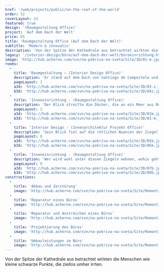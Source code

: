 ```yaml
---
href: '/web/projects/public/on-the-roof-of-the-world' 
order: 52
coverLayout: 14
featured: true
design: '(Raumgestaltung Office)'
project: 'Auf dem Dach der Welt'
price: 65
title: 'Raumgestaltung Office (Auf dem Dach der Welt)'
subtitle: 'Modern & innovativ'
description: 'Von der Spitze der Kathedrale aus betrachtet wirkten die Menschen wie kleine schwarze Punkte, die ziellos umher irrten. Der Blick streifte die Dächer, die an ein Meer aus Rotalgen erinnerte, das sich leicht wogend immer wieder aufeinander zu und voreinander weg bewegte.'
legacy: '/interior-design/büro/auf-dem-dach-der-welt/büroeinrichtung.html'
image: 'http://hub.acherno.com/svn/na-pokriva-na-sveta/Site/3D/01-m.jpg'
rooms:
  -
    title: 'Raumgestaltung – (Interior Design Office)'
    description: 'Er stand auf dem Dach von Santiago de Compostela und blickte auf die kleine Welt unter seinen Füßen.'
    pageLayout: 1
    a3d: 'http://hub.acherno.com/svn/na-pokriva-na-sveta/Site/3D/03-z.jpg'
    b3d: 'http://hub.acherno.com/svn/na-pokriva-na-sveta/Site/3D/04z.jpg'
  -
    title: 'Inneneinrichtung - (Raumgestaltung Office)'
    description: 'Der Blick streifte die Dächer, die an ein Meer aus Rotalgen erinnerte, das sich leicht wogend immer wieder aufeinander zu und voreinander weg bewegte. '
    pageLayout: 3
    a3d: 'http://hub.acherno.com/svn/na-pokriva-na-sveta/Site/3D/02m.jpg'
    b3d: 'http://hub.acherno.com/svn/na-pokriva-na-sveta/Site/3D/01-m.jpg'
  -
    title: 'Interior Design - (Innenarchitektur Projekt Office)'
    description: 'Sein Blick fiel auf die rötlichen Nuancen der Ziegel, deren Farbtöne von dunklem Karmin, über Cinober bis zu einem leichten Orange reichten. Wer wird wohl unter diesen Ziegeln wohnen, wohin geht er und kennt er den Blick von oben?'
    pageLayout: 8
    a3d: 'http://hub.acherno.com/svn/na-pokriva-na-sveta/Site/3D/05k.jpg'
    b3d: 'http://hub.acherno.com/svn/na-pokriva-na-sveta/Site/3D/06k.jpg'
  -
    title: 'Inneneinrichtung - (Raumgestaltung Office)'
    description: 'Wer wird wohl unter diesen Ziegeln wohnen, wohin geht er und kennt er den Blick von oben?'
    pageLayout: 9
    a3d: 'http://hub.acherno.com/svn/na-pokriva-na-sveta/Site/3D/07b.jpg'
    b3d: 'http://hub.acherno.com/svn/na-pokriva-na-sveta/Site/3D/08b.jpg'
constructions:
  - 
    title: 'Abbau und Zerstörung'
    image: 'http://hub.acherno.com/svn/na-pokriva-na-sveta/Site/Remonti/IMG_6147.JPG'
  - 
    title: 'Reparatur eines Büros'
    image: 'http://hub.acherno.com/svn/na-pokriva-na-sveta/Site/Remonti/IMG_6152.JPG'
  - 
    title: 'Reparatur und Anstreichen eines Büros'
    image: 'http://hub.acherno.com/svn/na-pokriva-na-sveta/Site/Remonti/IMG_6153.JPG'
  - 
    title: 'Projektierung des Büros'
    image: 'http://hub.acherno.com/svn/na-pokriva-na-sveta/Site/Remonti/IMG_6155.JPG'
  - 
    title: 'Umbauleistungen im Büro'
    image: 'http://hub.acherno.com/svn/na-pokriva-na-sveta/Site/Remonti/IMG_6157.JPG'
---
```

Von der Spitze der Kathedrale aus betrachtet wirkten die Menschen wie kleine schwarze Punkte, die ziellos umher irrten.